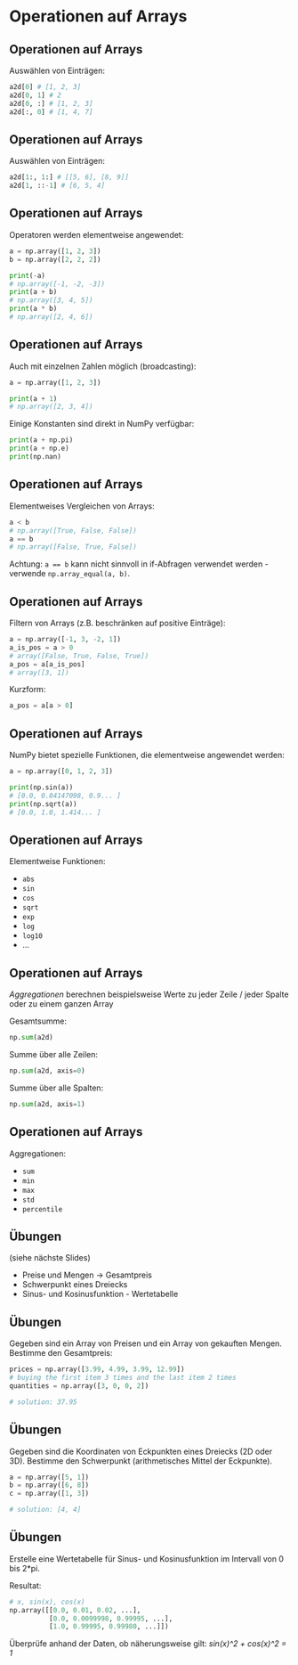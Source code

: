 # Operationen auf Arrays

## Operationen auf Arrays

Auswählen von Einträgen:

```py
a2d[0] # [1, 2, 3]
a2d[0, 1] # 2
a2d[0, :] # [1, 2, 3]
a2d[:, 0] # [1, 4, 7]
```

## Operationen auf Arrays

Auswählen von Einträgen:

```py
a2d[1:, 1:] # [[5, 6], [8, 9]]
a2d[1, ::-1] # [6, 5, 4]
```

## Operationen auf Arrays

Operatoren werden elementweise angewendet:

```py
a = np.array([1, 2, 3])
b = np.array([2, 2, 2])

print(-a)
# np.array([-1, -2, -3])
print(a + b)
# np.array([3, 4, 5])
print(a * b)
# np.array([2, 4, 6])
```

## Operationen auf Arrays

Auch mit einzelnen Zahlen möglich (broadcasting):

```py
a = np.array([1, 2, 3])

print(a + 1)
# np.array([2, 3, 4])
```

Einige Konstanten sind direkt in NumPy verfügbar:

```py
print(a + np.pi)
print(a + np.e)
print(np.nan)
```

## Operationen auf Arrays

Elementweises Vergleichen von Arrays:

```py
a < b
# np.array([True, False, False])
a == b
# np.array([False, True, False])
```

Achtung: `a == b` kann nicht sinnvoll in if-Abfragen verwendet werden - verwende `np.array_equal(a, b)`.

## Operationen auf Arrays

Filtern von Arrays (z.B. beschränken auf positive Einträge):

```py
a = np.array([-1, 3, -2, 1])
a_is_pos = a > 0
# array([False, True, False, True])
a_pos = a[a_is_pos]
# array([3, 1])
```

Kurzform:

```py
a_pos = a[a > 0]
```

## Operationen auf Arrays

NumPy bietet spezielle Funktionen, die elementweise angewendet werden:

```py
a = np.array([0, 1, 2, 3])

print(np.sin(a))
# [0.0, 0.84147098, 0.9... ]
print(np.sqrt(a))
# [0.0, 1.0, 1.414... ]
```

## Operationen auf Arrays

Elementweise Funktionen:

- `abs`
- `sin`
- `cos`
- `sqrt`
- `exp`
- `log`
- `log10`
- ...

## Operationen auf Arrays

_Aggregationen_ berechnen beispielsweise Werte zu jeder Zeile / jeder Spalte oder zu einem ganzen Array

Gesamtsumme:

```py
np.sum(a2d)
```

Summe über alle Zeilen:

```py
np.sum(a2d, axis=0)
```

Summe über alle Spalten:

```py
np.sum(a2d, axis=1)
```

## Operationen auf Arrays

Aggregationen:

- `sum`
- `min`
- `max`
- `std`
- `percentile`

## Übungen

(siehe nächste Slides)

- Preise und Mengen -> Gesamtpreis
- Schwerpunkt eines Dreiecks
- Sinus- und Kosinusfunktion - Wertetabelle

## Übungen

Gegeben sind ein Array von Preisen und ein Array von gekauften Mengen. Bestimme den Gesamtpreis:

```py
prices = np.array([3.99, 4.99, 3.99, 12.99])
# buying the first item 3 times and the last item 2 times
quantities = np.array([3, 0, 0, 2])

# solution: 37.95
```

## Übungen

Gegeben sind die Koordinaten von Eckpunkten eines Dreiecks (2D oder 3D). Bestimme den Schwerpunkt (arithmetisches Mittel der Eckpunkte).

```py
a = np.array([5, 1])
b = np.array([6, 8])
c = np.array([1, 3])

# solution: [4, 4]
```

## Übungen

Erstelle eine Wertetabelle für Sinus- und Kosinusfunktion im Intervall von 0 bis 2\*pi.

Resultat:

```py
# x, sin(x), cos(x)
np.array([[0.0, 0.01, 0.02, ...],
          [0.0, 0.0099998, 0.99995, ...],
          [1.0, 0.99995, 0.99980, ...]])
```

Überprüfe anhand der Daten, ob näherungsweise gilt: _sin(x)^2 + cos(x)^2 = 1_
